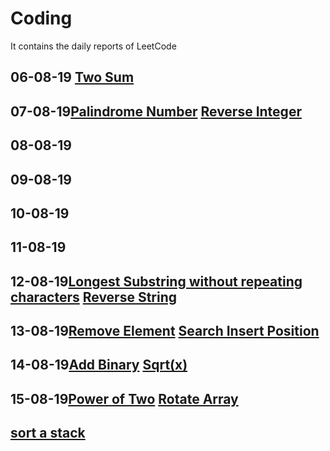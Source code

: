 # Coding
It contains the daily reports of LeetCode
## 06-08-19 [Two Sum](./Two%20Sum)
## 07-08-19[Palindrome Number](./Palindrome%20Number) [Reverse Integer](./Reverse%20Integer)
## 08-08-19
## 09-08-19
## 10-08-19
## 11-08-19
## 12-08-19[Longest Substring without repeating characters](./Longest%20Substring%20without%20repeating%20characters)     [Reverse String](./Reverse%20String)
## 13-08-19[Remove Element](./Remove%20Element)     [Search Insert Position](.Search%20Insert%20Position)
## 14-08-19[Add Binary](./Add%20Binary)          [Sqrt(x)](./Sqrt(x))
## 15-08-19[Power of Two](./Power%20of%20Two)           [Rotate Array](./Rotate%20Array)
## [sort a stack](https://github.com/Rahul2IUC/Coding/blob/master/geeksforgeeks/sort%20a%20stack/solution1.cpp)
